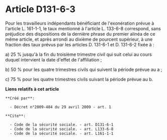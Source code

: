 # Article D131-6-3

Pour les travailleurs indépendants bénéficiant de l'exonération prévue à l'article L. 161-1-1, le taux mentionné à l'article
L. 133-6-8 correspond, sans préjudice des dispositions de la dernière phrase du premier alinéa de ce même article, et après
arrondi au dixième de pourcent supérieur, à une fraction des taux prévus par les articles D. 131-6-1 et D. 131-6-2 fixée à : 

a) 25 % jusqu'à la fin du troisième trimestre civil qui suit celui au cours duquel intervient la date d'effet de
l'affiliation ; 

b) 50 % pour les quatre trimestres civils qui suivent la période prévue au a ; 

c) 75 % pour les quatre trimestres civils suivant la période prévue au b.

**Liens relatifs à cet article**

	**Créé par**:

	  - Décret n°2009-484 du 29 avril 2009 - art. 1

	**Cite**:

	  - Code de la sécurité sociale. - art. D131-6-1
	  - Code de la sécurité sociale. - art. L133-6-8
	  - Code de la sécurité sociale. - art. L161-1-1
